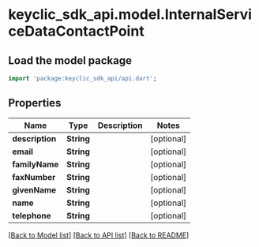 # keyclic_sdk_api.model.InternalServiceDataContactPoint

## Load the model package
```dart
import 'package:keyclic_sdk_api/api.dart';
```

## Properties
Name | Type | Description | Notes
------------ | ------------- | ------------- | -------------
**description** | **String** |  | [optional] 
**email** | **String** |  | [optional] 
**familyName** | **String** |  | [optional] 
**faxNumber** | **String** |  | [optional] 
**givenName** | **String** |  | [optional] 
**name** | **String** |  | [optional] 
**telephone** | **String** |  | [optional] 

[[Back to Model list]](../README.md#documentation-for-models) [[Back to API list]](../README.md#documentation-for-api-endpoints) [[Back to README]](../README.md)



